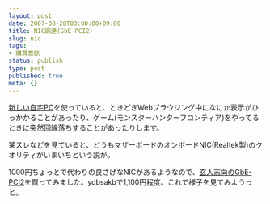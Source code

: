 ```yaml
---
layout: post
date: 2007-08-28T03:00:00+09:00
title: NIC調達(GbE-PCI2)
slug: nic
tags:
- 購買意欲
status: publish
type: post
published: true
meta: {}
---
```

<a href="/blog/2007/08/pc_2.html">新しい自宅PC</a>を使っていると、ときどきWebブラウジング中になにか表示がひっかかることがあったり、ゲーム(モンスターハンターフロンティア)をやってるときに突然回線落ちすることがあったりします。

某スレなどを見ていると、どうもマザーボードのオンボードNIC(Realtek製)のクオリティがいまいちという説が。

1000円ちょっとで代わりの良さげなNICがあるようなので、<a href="http://www.kuroutoshikou.com/modules/display/?iid=216" title="玄人志向 - 商品一覧 ? セレクトシリーズ ? ネットワーク ? GigabitEthernet Board ? GbE-PCI2">玄人志向のGbE-PCI2</a>を買ってみました。ydbsakbで1,100円程度。これで様子を見てみようっと。

